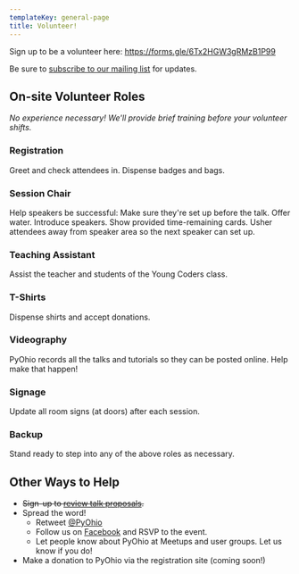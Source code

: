 ```yaml
---
templateKey: general-page
title: Volunteer!
---
```


Sign up to be a volunteer here: https://forms.gle/6Tx2HGW3gRMzB1P99

Be sure to [subscribe to our mailing list](/news/keep-in-touch) for updates.

On-site Volunteer Roles
----------------------

*No experience necessary! We'll provide brief training before your volunteer shifts.*

### Registration

Greet and check attendees in. Dispense badges and bags.

### Session Chair

Help speakers be successful: Make sure they're set up before the talk. Offer water. Introduce speakers. Show provided 
time-remaining cards. Usher attendees away from speaker area so the next speaker can set up.

### Teaching Assistant

Assist the teacher and students of the Young Coders class.

### T-Shirts

Dispense shirts and accept donations.

### Videography

PyOhio records all the talks and tutorials so they can be posted online. Help make that happen!

### Signage

Update all room signs (at doors) after each session.

### Backup

Stand ready to step into any of the above roles as necessary.

Other Ways to Help
------------------

* ~~Sign-up to [review talk proposals](/speak/review-proposals).~~
* Spread the word!
  * Retweet [@PyOhio](https://twitter.com/pyohio)
  * Follow us on [Facebook](https://www.facebook.com/pyohio) and RSVP to the event.
  * Let people know about PyOhio at Meetups and user groups. Let us know if you do!
* Make a donation to PyOhio via the registration site (coming soon!)
